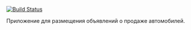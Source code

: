 [![Build Status](https://app.travis-ci.com/Xazeq/job4j_cars.svg?branch=master)](https://app.travis-ci.com/Xazeq/job4j_cars)

Приложение для размещения объявлений о продаже автомобилей.